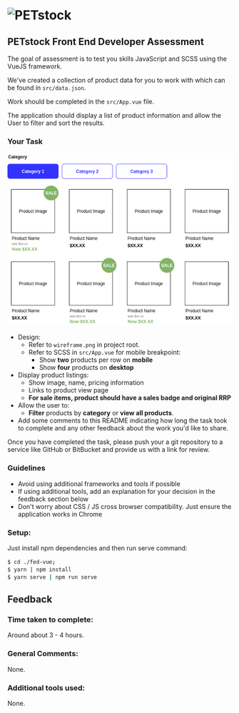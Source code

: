 # ![PETstock](https://www.petstock.com.au/bundles/shophqpetstocksite/img/logo.svg)

## PETstock Front End Developer Assessment
The goal of assessment is to test you skills JavaScript and SCSS using the VueJS framework. 

We've created a collection of product data for you to work with which can be found in `src/data.json`.

Work should be completed in the `src/App.vue` file. 

The application should display a list of product information and allow the User to filter and sort the results.

### Your Task

![Wireframe](./wireframe.png)

* Design: 
    * Refer to `wireframe.png` in project root.
    * Refer to SCSS in `src/App.vue` for mobile breakpoint:
      * Show **two** products per row on **mobile**
      * Show **four** products on **desktop**
* Display product listings:
    * Show image, name, pricing information
    * Links to product view page
    * **For sale items, product should have a sales badge and original RRP**
* Allow the user to: 
    * **Filter** products by **category** or **view all products**.
* Add some comments to this README indicating how long the task took to complete and any other feedback about the work you'd like to share. 

Once you have completed the task, please push your a git repository to a service like GitHub or BitBucket and provide us with a link for review.

### Guidelines
* Avoid using additional frameworks and tools if possible
* If using additional tools, add an explanation for your decision in the feedback section below
* Don't worry about CSS / JS cross browser compatibility. Just ensure the application works in Chrome

### Setup:

Just install npm dependencies and then run serve command:

````bash
$ cd ./fed-vue;
$ yarn | npm install
$ yarn serve | npm run serve
````



## Feedback

### Time taken to complete:

Around about 3 - 4 hours.

### General Comments:

None.


### Additional tools used:

None.